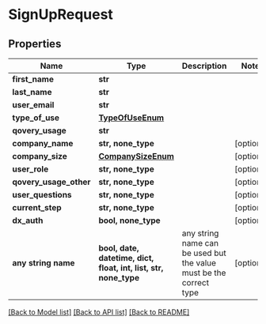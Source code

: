 # SignUpRequest


## Properties
Name | Type | Description | Notes
------------ | ------------- | ------------- | -------------
**first_name** | **str** |  | 
**last_name** | **str** |  | 
**user_email** | **str** |  | 
**type_of_use** | [**TypeOfUseEnum**](TypeOfUseEnum.md) |  | 
**qovery_usage** | **str** |  | 
**company_name** | **str, none_type** |  | [optional] 
**company_size** | [**CompanySizeEnum**](CompanySizeEnum.md) |  | [optional] 
**user_role** | **str, none_type** |  | [optional] 
**qovery_usage_other** | **str, none_type** |  | [optional] 
**user_questions** | **str, none_type** |  | [optional] 
**current_step** | **str, none_type** |  | [optional] 
**dx_auth** | **bool, none_type** |  | [optional] 
**any string name** | **bool, date, datetime, dict, float, int, list, str, none_type** | any string name can be used but the value must be the correct type | [optional]

[[Back to Model list]](../README.md#documentation-for-models) [[Back to API list]](../README.md#documentation-for-api-endpoints) [[Back to README]](../README.md)


